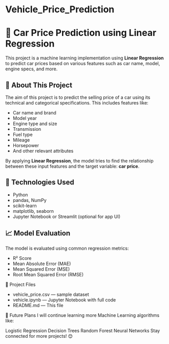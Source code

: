 # Vehicle_Price_Prediction

# 🚗 Car Price Prediction using Linear Regression

This project is a machine learning implementation using **Linear Regression** to predict car prices based on various features such as car name, model, engine specs, and more.

## 📌 About This Project

The aim of this project is to predict the selling price of a car using its technical and categorical specifications. This includes features like:

- Car name and brand
- Model year
- Engine type and size
- Transmission
- Fuel type
- Mileage
- Horsepower
- And other relevant attributes

By applying **Linear Regression**, the model tries to find the relationship between these input features and the target variable: **car price**.

## 🧠 Technologies Used

- Python
- pandas, NumPy
- scikit-learn
- matplotlib, seaborn
- Jupyter Notebook or Streamlit (optional for app UI)

## 📈 Model Evaluation

The model is evaluated using common regression metrics:

- R² Score
- Mean Absolute Error (MAE)
- Mean Squared Error (MSE)
- Root Mean Squared Error (RMSE)

📁 Project Files
- vehicle_price.csv — sample dataset
- vehicle.ipynb — Jupyter Notebook with full code
- README.md — This file

🙌 Future Plans
I will continue learning more Machine Learning algorithms like:

Logistic Regression
Decision Trees
Random Forest
Neural Networks
Stay connected for more projects! 😊
